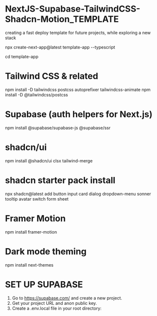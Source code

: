 # NextJS-Supabase-TailwindCSS-Shadcn-Motion_TEMPLATE
 creating a fast deploy template for future projects, while exploring a new stack


npx create-next-app@latest template-app --typescript

cd template-app

# Tailwind CSS & related
npm install -D tailwindcss postcss autoprefixer tailwindcss-animate
npm install -D @tailwindcss/postcss

# Supabase (auth helpers for Next.js)
npm install @supabase/supabase-js @supabase/ssr

# shadcn/ui
npm install @shadcn/ui clsx tailwind-merge
# shadcn starter pack install
npx shadcn@latest add button input card dialog dropdown-menu sonner tooltip avatar switch form sheet

# Framer Motion
npm install framer-motion

# Dark mode theming
npm install next-themes


# SET UP SUPABASE
1. Go to https://supabase.com/ and create a new project.
2. Get your project URL and anon public key.
3. Create a .env.local file in your root directory:
